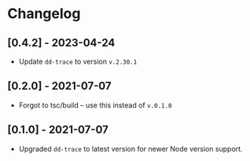 # Changelog
## [0.4.2] - 2023-04-24
- Update `dd-trace` to version `v.2.30.1`

## [0.2.0] - 2021-07-07
- Forgot to tsc/build – use this instead of `v.0.1.0`

## [0.1.0] - 2021-07-07
- Upgraded `dd-trace` to latest version for newer Node version support.
